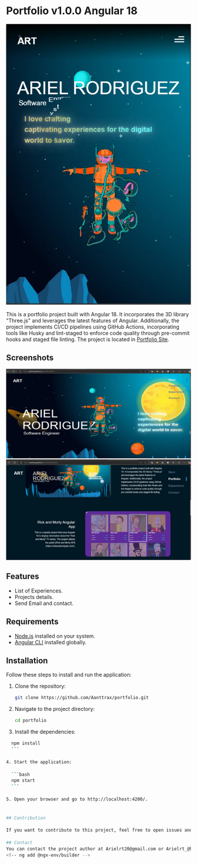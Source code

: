 # Portfolio v1.0.0 Angular 18

![Portfolio logo](./screenShot/screenshot1.webp)

This is a portfolio project built with Angular 18. It incorporates the 3D library "Three.js" and leverages the latest features of Angular. Additionally, the project implements CI/CD pipelines using GitHub Actions, incorporating tools like Husky and lint-staged to enforce code quality through pre-commit hooks and staged file linting. The project is located in [Portfolio Site](https://aanttrax.github.io/portfolio/).

## Screenshots

![Screenshot 2](./screenShot/screenshot2.webp)
![Screenshot 3](./screenShot/screenshot3.webp)

## Features

- List of Experiences.
- Projects details.
- Send Email and contact.

## Requirements

- [Node.js](https://nodejs.org/) installed on your system.
- [Angular CLI](https://cli.angular.io/) installed globally.

## Installation

Follow these steps to install and run the application:

1.  Clone the repository:

    ```bash
    git clone https://github.com/Aanttrax/portfolio.git
    ```

2.  Navigate to the project directory:

    ```bash
    cd portfolio
    ```

3.  Install the dependencies:

````bash
  npm install
  ```

4. Start the application:

  ```bash
  npm start
  ```

5. Open your browser and go to http://localhost:4200/.


## Contribution

If you want to contribute to this project, feel free to open issues and submit pull requests.

## Contact
You can contact the project author at Arielrt20@gmail.com or Arielrt_@hotmail.com
<!-- ng add @ngx-env/builder -->
````
